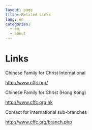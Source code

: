 ```yaml
---
layout: page
title: Related Links 
lang: en
categories: 
  - en
  - about
---
```


Links
===


Chinese Family for Christ International

<http://www.cffc.org/>



Chinese Family for Christ (Hong Kong)

<http://www.cffc.org.hk>



Contact for international sub-branches

<http://www.cffc.org/branch.php>

　


